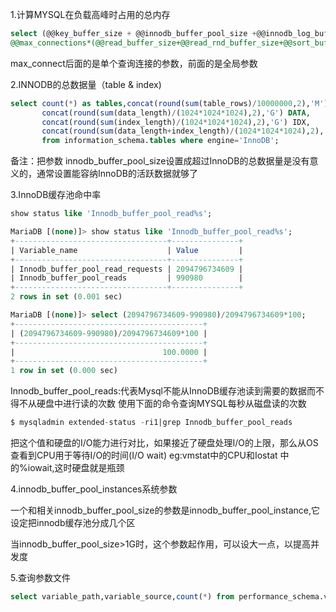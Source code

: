 1.计算MYSQL在负载高峰时占用的总内存

```sql
select (@@key_buffer_size + @@innodb_buffer_pool_size +@@innodb_log_buffer_size + @@binlog_cache_size + 
@@max_connections*(@@read_buffer_size+@@read_rnd_buffer_size+@@sort_buffer_size+@@join_buffer_size+@@thread_stack+@@tmp_table_size))/(1024*1024*1024) as max_memory_gb;
```
max_connect后面的是单个查询连接的参数，前面的是全局参数

2.INNODB的总数据量（table & index)

```sql
select count(*) as tables,concat(round(sum(table_rows)/10000000,2),'M') numrows,
       concat(round(sum(data_length)/(1024*1024*1024),2),'G') DATA,
	   concat(round(sum(index_length)/(1024*1024*1024),2),'G') IDX,
	   concat(round(sum(data_length+index_length)/(1024*1024*1024),2),'G') total_size
	   from information_schema.tables where engine='InnoDB';
```     
备注：把参数 innodb_buffer_pool_size设置成超过InnoDB的总数据量是没有意义的，通常设置能容纳InnoDB的活跃数据就够了

3.InnoDB缓存池命中率

```sql
show status like 'Innodb_buffer_pool_read%s';

MariaDB [(none)]> show status like 'Innodb_buffer_pool_read%s';
+----------------------------------+---------------+
| Variable_name                    | Value         |
+----------------------------------+---------------+
| Innodb_buffer_pool_read_requests | 2094796734609 |
| Innodb_buffer_pool_reads         | 990980        |
+----------------------------------+---------------+
2 rows in set (0.001 sec)

MariaDB [(none)]> select (2094796734609-990980)/2094796734609*100;
+------------------------------------------+
| (2094796734609-990980)/2094796734609*100 |
+------------------------------------------+
|                                 100.0000 |
+------------------------------------------+
1 row in set (0.000 sec)

```
Innodb_buffer_pool_reads:代表Mysql不能从InnoDB缓存池读到需要的数据而不得不从硬盘中进行读的次数
使用下面的命令查询MYSQL每秒从磁盘读的次数

```sql
$ mysqladmin extended-status -ri1|grep Innodb_buffer_pool_reads
```
把这个值和硬盘的I/O能力进行对比，如果接近了硬盘处理I/O的上限，那么从OS查看到CPU用于等待I/O的时间(I/O wait)
eg:vmstat中的CPU和Iostat 中的%iowait,这时硬盘就是瓶颈


4.innodb_buffer_pool_instances系统参数

一个和相关innodb_buffer_pool_size的参数是innodb_buffer_pool_instance,它设定把innodb缓存池分成几个区

当innodb_buffer_pool_size>1G时，这个参数起作用，可以设大一点，以提高并发度

5.查询参数文件

```sql
select variable_path,variable_source,count(*) from performance_schema.variables_info where length(variable_path)!=0 group by variable_path,variable_source
```





